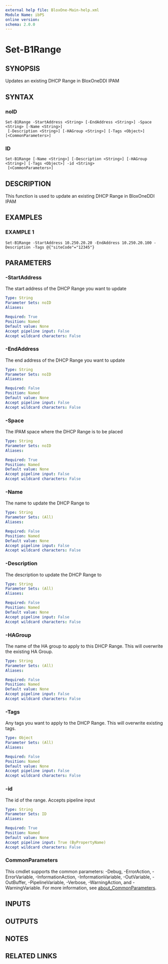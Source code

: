 ```yaml
---
external help file: BloxOne-Main-help.xml
Module Name: ibPS
online version:
schema: 2.0.0
---
```


# Set-B1Range

## SYNOPSIS
Updates an existing DHCP Range in BloxOneDDI IPAM

## SYNTAX

### noID
```
Set-B1Range -StartAddress <String> [-EndAddress <String>] -Space <String> [-Name <String>]
 [-Description <String>] [-HAGroup <String>] [-Tags <Object>] [<CommonParameters>]
```

### ID
```
Set-B1Range [-Name <String>] [-Description <String>] [-HAGroup <String>] [-Tags <Object>] -id <String>
 [<CommonParameters>]
```

## DESCRIPTION
This function is used to update an existing DHCP Range in BloxOneDDI IPAM

## EXAMPLES

### EXAMPLE 1
```
Set-B1Range -StartAddress 10.250.20.20 -EndAddress 10.250.20.100 -Description -Tags @{"siteCode"="12345"}
```

## PARAMETERS

### -StartAddress
The start address of the DHCP Range you want to update

```yaml
Type: String
Parameter Sets: noID
Aliases:

Required: True
Position: Named
Default value: None
Accept pipeline input: False
Accept wildcard characters: False
```

### -EndAddress
The end address of the DHCP Range you want to update

```yaml
Type: String
Parameter Sets: noID
Aliases:

Required: False
Position: Named
Default value: None
Accept pipeline input: False
Accept wildcard characters: False
```

### -Space
The IPAM space where the DHCP Range is to be placed

```yaml
Type: String
Parameter Sets: noID
Aliases:

Required: True
Position: Named
Default value: None
Accept pipeline input: False
Accept wildcard characters: False
```

### -Name
The name to update the DHCP Range to

```yaml
Type: String
Parameter Sets: (All)
Aliases:

Required: False
Position: Named
Default value: None
Accept pipeline input: False
Accept wildcard characters: False
```

### -Description
The description to update the DHCP Range to

```yaml
Type: String
Parameter Sets: (All)
Aliases:

Required: False
Position: Named
Default value: None
Accept pipeline input: False
Accept wildcard characters: False
```

### -HAGroup
The name of the HA group to apply to this DHCP Range.
This will overwrite the existing HA Group.

```yaml
Type: String
Parameter Sets: (All)
Aliases:

Required: False
Position: Named
Default value: None
Accept pipeline input: False
Accept wildcard characters: False
```

### -Tags
Any tags you want to apply to the DHCP Range.
This will overwrite existing tags.

```yaml
Type: Object
Parameter Sets: (All)
Aliases:

Required: False
Position: Named
Default value: None
Accept pipeline input: False
Accept wildcard characters: False
```

### -id
The id of the range.
Accepts pipeline input

```yaml
Type: String
Parameter Sets: ID
Aliases:

Required: True
Position: Named
Default value: None
Accept pipeline input: True (ByPropertyName)
Accept wildcard characters: False
```

### CommonParameters
This cmdlet supports the common parameters: -Debug, -ErrorAction, -ErrorVariable, -InformationAction, -InformationVariable, -OutVariable, -OutBuffer, -PipelineVariable, -Verbose, -WarningAction, and -WarningVariable. For more information, see [about_CommonParameters](http://go.microsoft.com/fwlink/?LinkID=113216).

## INPUTS

## OUTPUTS

## NOTES

## RELATED LINKS
